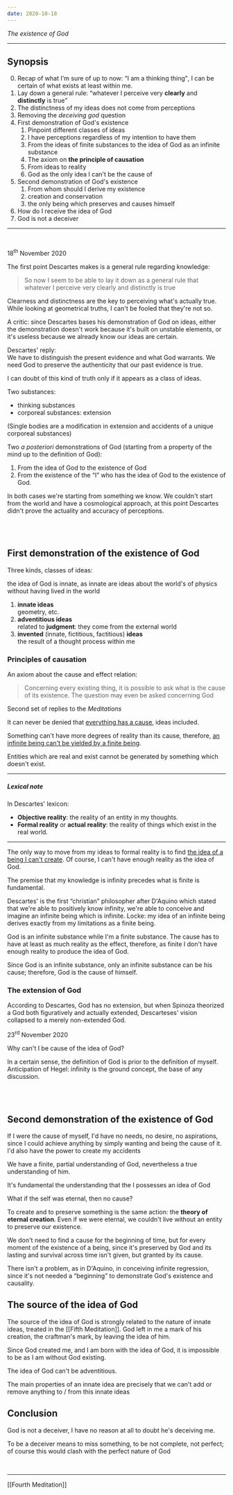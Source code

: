 ```yaml
---
date: 2020-10-18
---
```


*The existence of God*

---

## Synopsis

0. Recap of what I'm sure of up to now: <q>I am a thinking thing</q>, I can be certain of what exists at least within me.
1. Lay down a general rule: <q>whatever I perceive very <strong>clearly</strong> and <strong>distinctly</strong> is true</q>
2. The distinctness of my ideas does not come from perceptions
3. Removing the *deceiving god* question
4. First demonstration of God's existence
	1. Pinpoint different classes of ideas
	2. I have perceptions regardless of my intention to have them
	3. From the ideas of finite substances to the idea of God as an infinite substance
	4. The axiom on **the principle of causation**
	5. From ideas to reality
	6. God as the only idea I can't be the cause of
5. Second demonstration of God's existence
	1. From whom should I derive my existence
	1. creation and conservation
	2. the only being which preserves and causes himself
6. How do I receive the idea of God
7. God is not a deceiver

---

<br>

<p class="date">18<sup>th</sup> November 2020</p>

The first point Descartes makes is a general rule regarding knowledge:

> So now I seem to be able to lay it down as a general rule that whatever I perceive very clearly and distinctly is true

Clearness and distinctness are the key to perceiving what's actually true.\
While looking at geometrical truths, I can't be fooled that they're not so.

A critic: since Descartes bases his demonstration of God on ideas, either the demonstration doesn't work because it's built on unstable elements, or it's useless because we already know our ideas are certain.

Descartes' reply:   
We have to distinguish the present evidence and what God warrants. We need God to preserve the authenticity that our past evidence is true.

I can doubt of this kind of truth only if it appears as a class of ideas.

Two substances:
- thinking substances
- corporeal substances: extension

(Single bodies are a modification in extension and accidents of a unique corporeal substances)

Two *a posteriori* demonstrations of God (starting from a property of the mind up to the definition of God):
1. From the idea of God to the existence of God
2. From the existence of the “I” who has the idea of God to the existence of God.

In both cases we're starting from something we know. We couldn't start from the world and have a cosmological approach, at this point Descartes didn't prove the actuality and accuracy of perceptions.

<br>
<br>

## First demonstration of the existence of God

Three kinds, classes of ideas: 

the idea of God is innate, as innate are ideas about the world's of physics without having lived in the world
1. **innate ideas**   
geometry, etc.
3. **adventitious ideas**   
related to **judgment**: they come from the external world
4. **invented** (innate, fictitious, factitious) **ideas**   
the result of a thought process within me

### Principles of causation

An axiom about the cause and effect relation:

> Concerning every existing thing, it is possible to ask what is the cause of its existence. The question may even be asked concerning God

<p class="cite">Second set of replies to the <cite>Meditations</cite></p>

It can never be denied that <u>everything has a cause</u>, ideas included.

Something can't have more degrees of reality than its cause, therefore, <u>an infinite being can't be yielded by a finite being</u>.

Entities which are real and exist cannot be generated by something which doesn't exist.

---

##### Lexical note

In Descartes' lexicon: 
- **Objective reality**: the reality of an entity in my thoughts.
- **Formal reality** or **actual reality**: the reality of things which exist in the real world.

---

The only way to move from my ideas to formal reality is to find <u>the idea of a being I can't create</u>. Of course, I can't have enough reality as the idea of God.

The premise that my knowledge is infinity precedes what is finite is fundamental.

Descartes' is the first “christian” philosopher after D'Aquino which stated that we're able to positively know infinity, we're able to conceive and imagine an infinite being which is infinite. Locke: my idea of an infinite being derives exactly from my limitations as a finite being.

God is an infinite substance while I'm a finite substance. The cause has to have at least as much reality as the effect, therefore, as finite I don't have enough reality to produce the idea of God.

Since God is an infinite substance, only an infinite substance can be his cause; therefore, God is the cause of himself.

### The extension of God

According to Descartes, God has no extension, but when Spinoza theorized a God both figuratively and actually extended, Descarteses' vision collapsed to a merely non-extended God.

<p class="date">23<sup>rd</sup> November 2020</p>

Why can't I be cause of the idea of God?

In a certain sense, the definition of God is prior to the definition of myself. Anticipation of Hegel: infinity is the ground concept, the base of any discussion.

<br>
<br>

## Second demonstration of the existence of God

If I were the cause of myself, I'd have no needs, no desire, no aspirations, since I could achieve anything by simply wanting and being the cause of it. I'd also have the power to create my accidents

We have a finite, partial understanding of God, nevertheless a true understanding of him.

It's fundamental the understanding that the I possesses an idea of God

What if the self was eternal, then no cause?

To create and to preserve something is the same action: the **theory of eternal creation**. Even if we were eternal, we couldn't live without an entity to preserve our existence.

We don't need to find a cause for the beginning of time, but for every moment of the existence of a being, since it's preserved by God and its lasting and survival across time isn't given, but granted by its cause.

There isn't a problem, as in D'Aquino, in conceiving infinite regression, since it's not needed a “beginning” to demonstrate God's existence and causality.

## The source of the idea of God

The source of the idea of God is strongly related to the nature of innate ideas, treated in the [[Fifth Meditation]]. God left in me a mark of his creation, the craftman's mark, by leaving the idea of him.

Since God created me, and I am born with the idea of God, it is impossible to be as I am without God existing.

The idea of God can't be adventitious.

The main properties of an innate idea are precisely that we can't add or remove anything to / from this innate ideas

## Conclusion

God is not a deceiver, I have no reason at all to doubt he's deceiving me.

To be a deceiver means to miss something, to be not complete, not perfect; of course this would clash with the perfect nature of God

<br>

---

[[Fourth Meditation]]